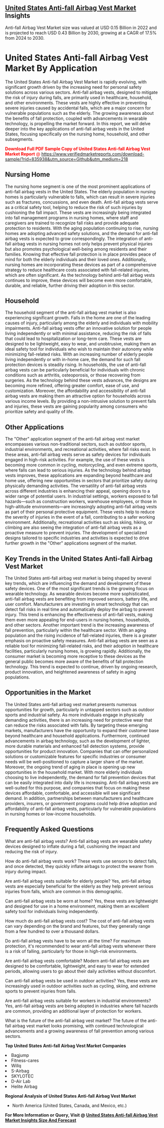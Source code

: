 <h2><a href="https://www.verifiedmarketreports.com/download-sample/?rid=835938&amp;utm_source=Github&amp;utm_medium=218" target="_blank">United States Anti-fall Airbag Vest Market</a> Insights</h2><p>Anti-fall Airbag Vest Market size was valued at USD 0.15 Billion in 2022 and is projected to reach USD 0.43 Billion by 2030, growing at a CAGR of 17.5% from 2024 to 2030.</p><p><h1>United States Anti-fall Airbag Vest Market By Application</h1> <p>The United States Anti-fall Airbag Vest Market is rapidly evolving, with significant growth driven by the increasing need for personal safety solutions across various sectors. Anti-fall airbag vests, designed to mitigate the risk of injury during falls, are primarily used in healthcare, household, and other environments. These vests are highly effective in preventing severe injuries caused by accidental falls, which are a major concern for vulnerable populations such as the elderly. The growing awareness about the benefits of fall protection, coupled with advancements in wearable technology, is propelling the market forward. In this report, we will delve deeper into the key applications of anti-fall airbag vests in the United States, focusing specifically on the nursing home, household, and other subsegments. <p><span class=""><span style="color: #ff0000;"><strong>Download Full PDF Sample Copy of United States Anti-fall Airbag Vest Market Report</strong> @ </span><a href="https://www.verifiedmarketreports.com/download-sample/?rid=835938&amp;utm_source=Github&amp;utm_medium=218" target="_blank">https://www.verifiedmarketreports.com/download-sample/?rid=835938&amp;utm_source=Github&amp;utm_medium=218</a></span></p></p> <h2>Nursing Home</h2> <p>The nursing home segment is one of the most prominent applications of anti-fall airbag vests in the United States. The elderly population in nursing homes is particularly vulnerable to falls, which can result in severe injuries such as fractures, concussions, and even death. Anti-fall airbag vests serve as a critical safety tool, helping to reduce the risk of such injuries by cushioning the fall impact. These vests are increasingly being integrated into fall management programs in nursing homes, where staff and caregivers are trained to recognize fall risks and provide adequate protection to residents. With the aging population continuing to rise, nursing homes are adopting advanced safety solutions, and the demand for anti-fall airbag vests is expected to grow correspondingly. The integration of anti-fall airbag vests in nursing homes not only helps prevent physical injuries but also promotes psychological well-being among residents and their families. Knowing that effective fall protection is in place provides peace of mind for both the elderly individuals and their loved ones. Additionally, nursing homes are incorporating these devices as part of a comprehensive strategy to reduce healthcare costs associated with fall-related injuries, which are often significant. As the technology behind anti-fall airbag vests continues to improve, these devices will become even more comfortable, durable, and reliable, further driving their adoption in this sector. <h2>Household</h2> <p>The household segment of the anti-fall airbag vest market is also experiencing significant growth. Falls in the home are one of the leading causes of injury, particularly among the elderly and individuals with mobility impairments. Anti-fall airbag vests offer an innovative solution for people living independently or with minimal assistance, reducing the risk of falls that could lead to hospitalization or long-term care. These vests are designed to be lightweight, easy to wear, and unobtrusive, making them an ideal safety tool for individuals who wish to maintain their autonomy while minimizing fall-related risks. With an increasing number of elderly people living independently or with in-home care, the demand for such fall protection devices is steadily rising. In households, the use of anti-fall airbag vests can be particularly beneficial for individuals with chronic conditions such as arthritis, osteoporosis, or those recovering from surgeries. As the technology behind these vests advances, the designs are becoming more refined, offering greater comfort, ease of use, and customization. Moreover, the affordability and accessibility of anti-fall airbag vests are making them an attractive option for households across various income levels. By providing a non-intrusive solution to prevent falls and injuries, these vests are gaining popularity among consumers who prioritize safety and quality of life. <h2>Other Applications</h2> <p>The "Other" application segment of the anti-fall airbag vest market encompasses various non-traditional sectors, such as outdoor sports, industrial environments, and recreational activities, where fall risks exist. In these areas, anti-fall airbag vests serve as safety devices for individuals engaged in high-risk activities. For example, the use of these vests is becoming more common in cycling, motorcycling, and even extreme sports, where falls can lead to serious injuries. As the technology behind airbag vests improves, these applications are expanding beyond healthcare and home use, offering new opportunities in sectors that prioritize safety during physically demanding activities. The versatility of anti-fall airbag vests across different industries is enhancing their appeal, opening doors to a wider range of potential users. In industrial settings, workers exposed to fall hazards—such as construction workers, warehouse employees, or those in high-altitude environments—are increasingly adopting anti-fall airbag vests as part of their personal protective equipment. These vests help to reduce the severity of injuries in the event of a fall, contributing to a safer working environment. Additionally, recreational activities such as skiing, hiking, or climbing are also seeing the integration of anti-fall airbag vests as a proactive measure to prevent injuries. The development of specialized designs tailored to specific industries and activities is expected to drive further growth in the "Other" applications segment of the market. <h2>Key Trends in the United States Anti-fall Airbag Vest Market</h2> <p>The United States anti-fall airbag vest market is being shaped by several key trends, which are influencing the demand and development of these safety devices. One of the most significant trends is the growing focus on wearable technology. As wearable devices become more sophisticated, anti-fall airbag vests are benefiting from improved sensors, battery life, and user comfort. Manufacturers are investing in smart technology that can detect fall risks in real time and automatically deploy the airbag to prevent injury. This trend is enhancing the effectiveness of anti-fall vests, making them even more appealing for end-users in nursing homes, households, and other sectors. Another important trend is the increasing awareness of fall prevention, particularly within the healthcare sector. With an aging population and the rising incidence of fall-related injuries, there is a greater emphasis on proactive safety measures. Anti-fall airbag vests are seen as a reliable tool for minimizing fall-related risks, and their adoption in healthcare facilities, particularly nursing homes, is growing rapidly. Additionally, the consumer market is becoming more receptive to these devices as the general public becomes more aware of the benefits of fall protection technology. This trend is expected to continue, driven by ongoing research, product innovation, and heightened awareness of safety in aging populations. <h2>Opportunities in the Market</h2> <p>The United States anti-fall airbag vest market presents numerous opportunities for growth, particularly in untapped sectors such as outdoor sports and industrial safety. As more individuals engage in physically demanding activities, there is an increasing need for protective wear that can reduce the risks associated with falls. By targeting these emerging markets, manufacturers have the opportunity to expand their customer base beyond healthcare and household applications. Furthermore, continued advancements in airbag technology, such as the development of lighter, more durable materials and enhanced fall detection systems, provide opportunities for product innovation. Companies that can offer personalized solutions or customizable features for specific industries or consumer needs will be well-positioned to capture a larger share of the market. Moreover, the ongoing trend of aging in place is opening up new opportunities in the household market. With more elderly individuals choosing to live independently, the demand for fall prevention devices that can be easily integrated into daily life is increasing. Anti-fall airbag vests are well-suited for this purpose, and companies that focus on making these devices affordable, comfortable, and accessible will see significant demand. In addition, partnerships between manufacturers and healthcare providers, insurers, or government programs could help drive adoption and affordability of anti-fall airbag vests, particularly for vulnerable populations in nursing homes or low-income households. <h2>Frequently Asked Questions</h2> <p>What are anti-fall airbag vests? Anti-fall airbag vests are wearable safety devices designed to inflate during a fall, cushioning the impact and reducing the risk of injury.</p> <p>How do anti-fall airbag vests work? These vests use sensors to detect falls, and once detected, they quickly inflate airbags to protect the wearer from injury during impact.</p> <p>Are anti-fall airbag vests suitable for elderly people? Yes, anti-fall airbag vests are especially beneficial for the elderly as they help prevent serious injuries from falls, which are common in this demographic.</p> <p>Can anti-fall airbag vests be worn at home? Yes, these vests are lightweight and designed for use in a home environment, making them an excellent safety tool for individuals living independently.</p> <p>How much do anti-fall airbag vests cost? The cost of anti-fall airbag vests can vary depending on the brand and features, but they generally range from a few hundred to over a thousand dollars.</p> <p>Do anti-fall airbag vests have to be worn all the time? For maximum protection, it's recommended to wear anti-fall airbag vests whenever there is a risk of falling, particularly for those in high-risk environments.</p> <p>Are anti-fall airbag vests comfortable? Modern anti-fall airbag vests are designed to be comfortable, lightweight, and easy to wear for extended periods, allowing users to go about their daily activities without discomfort.</p> <p>Can anti-fall airbag vests be used in outdoor activities? Yes, these vests are increasingly used in outdoor activities such as cycling, skiing, and extreme sports to prevent injuries from falls.</p> <p>Are anti-fall airbag vests suitable for workers in industrial environments? Yes, anti-fall airbag vests are being adopted in industries where fall hazards are common, providing an additional layer of protection for workers.</p> <p>What is the future of the anti-fall airbag vest market? The future of the anti-fall airbag vest market looks promising, with continued technological advancements and a growing awareness of fall prevention among various sectors.</p> </p><p><strong>Top United States Anti-fall Airbag Vest Market Companies</strong></p><div data-test-id=""><p><li>Bagjump</li><li> Fitness-cares</li><li> Willq</li><li> S-Airbag</li><li> SKYLOTEC</li><li> D-Air Lab</li><li> Helite Airbag</li></p><div><strong>Regional Analysis of&nbsp;United States Anti-fall Airbag Vest Market</strong></div><ul><li dir="ltr"><p dir="ltr">North America&nbsp;(United States, Canada, and Mexico, etc.)</p></li></ul><p><strong>For More Information or Query, Visit @&nbsp;</strong><strong><a href="https://www.verifiedmarketreports.com/product/anti-fall-airbag-vest-market/?utm_source=Github&amp;utm_medium=218" target="_blank">United States Anti-fall Airbag Vest Market Insights Size And Forecast</a></strong></p></div>
